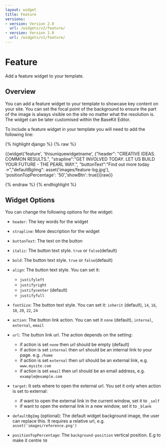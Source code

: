 ```yaml
---
layout: widget
title: Feature
versions:
- version: Version 2.0
  url: /widgets/v2/feature/
- version: Version 1.0
  url: /widgets/v1/feature/
---
```


# Feature

Add a feature widget to your template.

## Overview

You can add a feature widget to your template to showcase key content on your site. You can set the focal point of the background to ensure the part of the image is always visible on the site no matter what the resolution is. The widget can be later customised within the BaseKit Editor.

To include a feature widget in your template you will need to add the following line:

{% highlight django %}
{% raw %}

  {{widget('feature', 'thisuniquewidgetname', {"header": "CREATIVE IDEAS. COMMON RESULTS.", "strapline":"GET INVOLVED TODAY. LET US BUILD YOUR FUTURE - THE PEARL WAY.", "buttonText":"Find out more today →","defaultBgImg": asset('images/feature-bg.jpg'), 'positionTopPercentage': '50','showBtn': true})|raw}}

{% endraw %}
{% endhighlight %}

## Widget Options

You can change the following options for the widget:

* ```header```: The key words for the widget

* ```strapline```: More description for the widget

* ```buttonText```: The text on the button

* ```italic```: The button text style. ```true``` or ```false```(default)

* ```bold```: The button text style. ```true``` or ```false```(default)

* ```align```: The button text style. You can set it:

  * ```justifyleft```
  * ```justifyright```
  * ```justifycenter``` (default)
  * ```justifyfull```

* ```fontSize```: The button text style. You can set it: ```inherit``` (default), ```14```, ```16```, ```18```, ```20```, ```22```, ```24```

* ```action```: The button link action. You can set it ```none``` (default), ```internal```, ```external```, ```email```

* ```url```: The button link url. The action depends on the setting:

  * if action is set ```none``` then url should be empty (default) 
  * if action is set ```internal``` then url should be an internal link to your page. e.g. ```/home```
  * if action is set ```external``` then url should be an external link, e.g. ```www.mysite.com```
  * if action is set ```email``` then url should be an email address, e.g. ```example@example.com```
  
* ```target```: It sets where to open the external url. You set it only when action is set to external:

  * if want to open the external link in the current window, set it to ```_self```
  * if want to open the external link in a new window, set it to ```_blank```

* ```defaultBgImg``` (optional): The default widget background image, the user can replace this. It requires a relative url, e.g. ```asset('images/reference.png')```

* ```positionTopPercentage```: The ```background-position``` vertical position. E.g to make it centre ```50```

